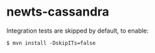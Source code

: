 newts-cassandra
===============

Integration tests are skipped by default, to enable:

    $ mvn install -DskipITs=false